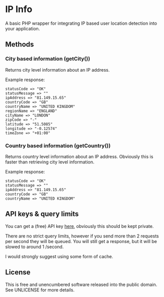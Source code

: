 # IP Info

A basic PHP wrapper for integrating IP based user location detection into your application.

## Methods

### City based information (getCity())
Returns city level information about an IP address.

Example response:

    statusCode => "OK"
    statusMessage => ""
    ipAddress => "81.149.15.65"
    countryCode => "GB"
    countryName => "UNITED KINGDOM"
    regionName => "ENGLAND"
    cityName => "LONDON"
    zipCode => "-"
    latitude => "51.5085"
    longitude => "-0.12574"
    timeZone => "+01:00"


### Country based information (getCountry())
Returns country level information about an IP address. Obviously this is faster than retrieving city level information.

Example response:

    statusCode => "OK"
    statusMessage => ""
    ipAddress => "81.149.15.65"
    countryCode => "GB"
    countryName => "UNITED KINGDOM"

## API keys & query limits
You can get a (free) API key [here](http://ipinfodb.com/register.php), obviously this should be kept private.

There are no strict query limits, however if you send more than 2 requests per second they will be queued. You will still get a response, but it will be slowed to around 1 /second.

I would strongly suggest using some form of cache.

## License
This is free and unencumbered software released into the public domain. See UNLICENSE for more details.
